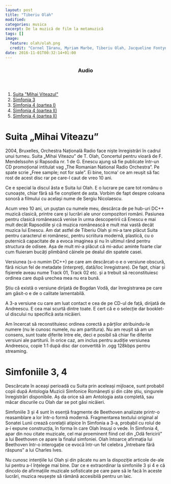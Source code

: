 ```yaml
---
layout: post
title: "Tiberiu Olah"
modified:
categories: musica
excerpt: De la muzică de film la metamuzică 
tags: []
image: 
  feature: olah/olah.png
  credit: "Cornel Ţăranu, Myriam Marbe, Tiberiu Olah, Jacqueline Fontyn, Anatol Vieru, 1987 (tiberiuolah.ro)"
date: 2016-11-01T00:32:14+01:00
---
```

<section  class="toc">
	<header>
		<h3><i class="fa"></i> Audio</h3>
	</header>
	<div id="drawer">
		<audio preload></audio>
		<ol class="audio">
			<li><a href="#" data-src="/musica/Olah-Mihai-Viteazu.ogg">Suita "Mihai Viteazul"</a></li>
			<li><a href="#" data-src="/musica/Olah-Simfonia-3.ogg">Simfonia 3</a></li>
			<li><a href="#" data-src="/musica/Olah-Simfonia-4-I.ogg">Simfonia 4 (partea I)</a></li>
			<li><a href="#" data-src="/musica/Olah-Simfonia-4-II.ogg">Simfonia 4 (partea II)</a></li>
			<li><a href="#" data-src="/musica/Olah-Simfonia-4-III.ogg">Simfonia 4 (partea II)</a></li>
		</ol>
	</div>
</section><!-- /#table-of-contents -->

# Suita „Mihai Viteazu”
2004, Bruxelles, Orchestra Națională Radio face niște înregistrări în cadrul unui turneu. Suita „Mihai Viteazu” de T. Olah, Concertul pentru vioară de F. Mendelssohn și Rapsodia nr. 1 de G. Enescu ajung să fie publicate într-un CD promoțional intitulat vag „The Romanian National Radio Orchestra”. Pe spate scrie „Free sample; not for sale”. Ei bine, tocma' ce am reușit să fac rost de acest disc rar pe care-l caut de vreo 10 ani.

Ce e special la discul ăsta e Suita lui Olah. E o lucrare pe care tot românu o cunoaște, chiar fără să fie conștient de asta. Vorbim de fapt despre coloana sonoră a filmului cu același nume de Sergiu Nicolaescu. 

Acum vreo 10 ani, un puștan cu numele meu, descărca de pe hub-uri DC++ muzică clasică, printre care și lucrări ale unor compozitori români. Pasiunea pentru clasică românească venise în urma descoperirii că Enescu e mai mult decât Rapsodiile și că muzica românească e mult mai vastă decât muzica lui Enescu. Am dat astfel de Tiberiu Olah și mi-a tare plăcut Suita pentru caracterul ei românesc, pentru scriitura modernă, plastică, cu o puternică capacitate de a evoca imaginea și nu în ultimul rând pentru structura de odisee. Așa de mult mi-a plăcut că mi-aduc aminte foarte clar cum fluieram bucăți plimbând câinele pe dealul din spatele casei.  

Versiunea (s-o numim DC++) pe care am descărcat-o e o versiune obscură, fără niciun fel de metadate (interpreți, dată/loc înregistrare). De fapt, chiar și fișierele aveau nume Track 01, Track 02 etc. și a trebuit să reconstituiesc ordinea care după urechea mea nu era bună. 

Știu că există o versiune dirijată de Bogdan Vodă, dar înregistrarea pe care am găsit-o e de o calitate lamentabilă.

A 3-a versiune cu care am luat contact e cea de pe CD-ul de față, dirijată de Andreescu. E cea mai scurtă dintre toate. E cert că e o selecție dar booklet-ul discului nu specifică asta nicăieri. 

Am încercat să reconstituiesc ordinea corectă a părților atribuindu-le numere (nu le cunosc numele, nu am partitura). Nu am reușit să am un consens, sunt toate diferite între ele, deci e posibil să chiar fie diferite versiuni ale partiturii. În orice caz, am inclus pentru audiție versiunea Andreescu, copie 1:1 după disc dar convertită în .ogg 128kbps pentru streaming.

# Simfoniile 3, 4 
Descărcate în aceași perioadă cu Suita prin aceleași mijloace, sunt probabil copii după Antologia Muzicii Simfonice Românești și din câte știu, singurele înregistrări disponibile. Aș da orice să am Antologia asta completă, sau măcar discurile cu Olah dar se pot găsi nicăieri. 

Simfoniile 3 și 4 sunt în esență fragmente de Beethoven analizate printr-o reasamblare a lor într-o formă modernă. Fragmentarea textului original al Sonatei Lunii crează corelații atipice în Simfonia a 3-a, probabil cu rolul de a-i expune construcția, în forma în care Olah însuși o vede. În Simfonia 4, apar din nou citate muzicale, cel mai proeminent fiind cel din „Odă fericirii” a lui Beethoven ce apare la finalul simfoniei. Olah întoarce afirmația lui Beethoven într-o interogație ce evocă într-un fel celebra „Întrebare fără răspuns” a lui Charles Ives. 

Nu cunosc intențiile lui Olah și din păcate nu am la dispoziție articole de-ale lui pentru a-l înțelege mai bine. Dar ce e extraordinar la simfoniile 3 și 4 e că dincolo de afirmațiile muzicale sofisticate pe care pare să le facă în aceste lucrări, muzica reușește să rămână accesibilă pentru un laic. 


 

